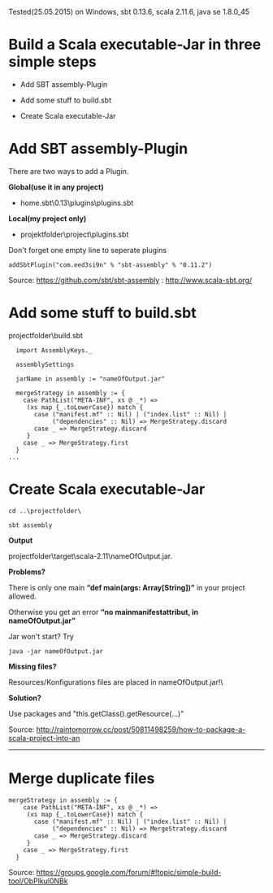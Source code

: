 Tested(25.05.2015) on Windows, sbt 0.13.6, scala 2.11.6, java se 1.8.0_45

# **Build a Scala executable-Jar in three simple steps**

- Add SBT assembly-Plugin

- Add some stuff to build.sbt

- Create Scala executable-Jar

# **Add SBT assembly-Plugin**

There are two ways to add a Plugin.

**Global(use it in any project)**

- home\.sbt\0.13\plugins\plugins.sbt

**Local(my project only)**

- projektfolder\project\plugins.sbt

Don't forget one empty line to seperate plugins

```
addSbtPlugin("com.eed3si9n" % "sbt-assembly" % "0.11.2")
```

Source: https://github.com/sbt/sbt-assembly :  http://www.scala-sbt.org/

# **Add some stuff to build.sbt**

projectfolder\build.sbt

```
  import AssemblyKeys._
 
  assemblySettings
 
  jarName in assembly := "nameOfOutput.jar"
 
  mergeStrategy in assembly := {
    case PathList("META-INF", xs @ _*) =>
     (xs map {_.toLowerCase}) match {
       case ("manifest.mf" :: Nil) | ("index.list" :: Nil) |
            ("dependencies" :: Nil) => MergeStrategy.discard
       case _ => MergeStrategy.discard
     }
    case _ => MergeStrategy.first
  }
...
```

# **Create Scala executable-Jar**

```
cd ..\projectfolder\

sbt assembly
```
**Output**

projectfolder\target\scala-2.11\nameOfOutput.jar.

**Problems?**

There is only one main **“def main(args: Array[String])”** in your project allowed. 

Otherwise you get an error **“no mainmanifestattribut, in nameOfOutput.jar”**

Jar won't start? Try 
```
java -jar nameOfOutput.jar
```
**Missing files?**

Resources/Konfigurations files are placed in nameOfOutput.jar!\

**Solution?**

Use packages and "this.getClass().getResource(...)"


Source: http://raintomorrow.cc/post/50811498259/how-to-package-a-scala-project-into-an

---

# **Merge duplicate files**
```
mergeStrategy in assembly := {
    case PathList("META-INF", xs @ _*) =>
     (xs map {_.toLowerCase}) match {
       case ("manifest.mf" :: Nil) | ("index.list" :: Nil) |
            ("dependencies" :: Nil) => MergeStrategy.discard
       case _ => MergeStrategy.discard
     }
    case _ => MergeStrategy.first
  }
```
Source: https://groups.google.com/forum/#!topic/simple-build-tool/ObPlkul0NBk

